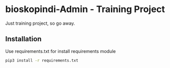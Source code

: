 # bioskopindi-Admin - Training Project

Just training project, so go away.

## Installation

Use requirements.txt for install requirements module

```bash
pip3 install -r requirements.txt
```